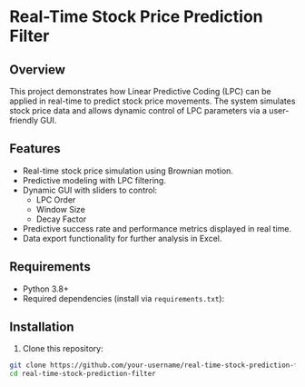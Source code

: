 # Real-Time Stock Price Prediction Filter

## Overview
This project demonstrates how Linear Predictive Coding (LPC) can be applied in real-time to predict stock price movements. The system simulates stock price data and allows dynamic control of LPC parameters via a user-friendly GUI.

## Features
- Real-time stock price simulation using Brownian motion.
- Predictive modeling with LPC filtering.
- Dynamic GUI with sliders to control:
  - LPC Order
  - Window Size
  - Decay Factor
- Predictive success rate and performance metrics displayed in real time.
- Data export functionality for further analysis in Excel.

## Requirements
- Python 3.8+
- Required dependencies (install via `requirements.txt`):

## Installation
1. Clone this repository:
 ```bash
 git clone https://github.com/your-username/real-time-stock-prediction-filter.git
 cd real-time-stock-prediction-filter
